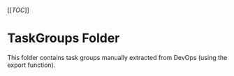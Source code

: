 [[_TOC_]]

# TaskGroups Folder
This folder contains task groups manually extracted from DevOps (using the export function).
